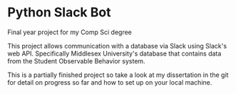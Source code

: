 # Python Slack Bot
Final year project for my Comp Sci degree

This project allows communication with a database via Slack using Slack's web API. Specifically Middlesex University's database that contains data from the Student Observable Behavior system.

This is a partially finished project so take a look at my dissertation in the git for detail on progress so far and how to set up on your local machine.

